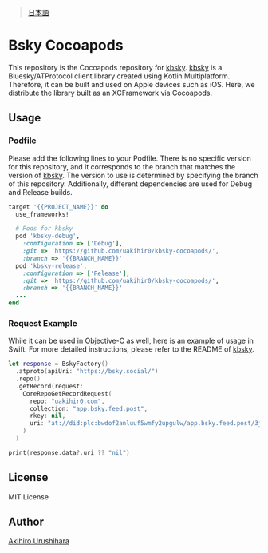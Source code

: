 > [日本語](./README_ja.md)

# Bsky Cocoapods

This repository is the Cocoapods repository for [kbsky].
[kbsky] is a Bluesky/ATProtocol client library created using Kotlin Multiplatform.
Therefore, it can be built and used on Apple devices such as iOS. Here,
we distribute the library built as an XCFramework via Cocoapods.

## Usage

### Podfile

Please add the following lines to your Podfile.
There is no specific version for this repository,
and it corresponds to the branch that matches the version of [kbsky].
The version to use is determined by specifying the branch of this repository.
Additionally, different dependencies are used for Debug and Release builds.

```ruby
target '{{PROJECT_NAME}}' do
  use_frameworks!

  # Pods for kbsky
  pod 'kbsky-debug', 
    :configuration => ['Debug'], 
    :git => 'https://github.com/uakihir0/kbsky-cocoapods/', 
    :branch => '{{BRANCH_NAME}}'
  pod 'kbsky-release', 
    :configuration => ['Release'], 
    :git => 'https://github.com/uakihir0/kbsky-cocoapods/', 
    :branch => '{{BRANCH_NAME}}'
  ...
end
```

### Request Example

While it can be used in Objective-C as well,
here is an example of usage in Swift.
For more detailed instructions, please refer to the README of [kbsky].

```swift
let response = BskyFactory()
  .atproto(apiUri: "https://bsky.social/")
  .repo()
  .getRecord(request:
    CoreRepoGetRecordRequest(
      repo: "uakihir0.com",
      collection: "app.bsky.feed.post",
      rkey: nil,
      uri: "at://did:plc:bwdof2anluuf5wmfy2upgulw/app.bsky.feed.post/3jqcyfp3zt22s"
    )
  )

print(response.data?.uri ?? "nil") 
```

## License

MIT License

## Author

[Akihiro Urushihara](https://github.com/uakihir0)

[kbsky]: https://github.com/uakihir0/kbsky